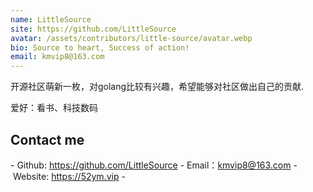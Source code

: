 ```yaml
---
name: LittleSource
site: https://github.com/LittleSource
avatar: /assets/contributors/little-source/avatar.webp
bio: Source to heart, Success of action!
email: kmvip8@163.com
---
```


开源社区萌新一枚，对golang比较有兴趣，希望能够对社区做出自己的贡献.

爱好：看书、科技数码

## Contact me

- Github: <https://github.com/LittleSource>
- Email：<kmvip8@163.com>
- Website: <https://52ym.vip>
- 
